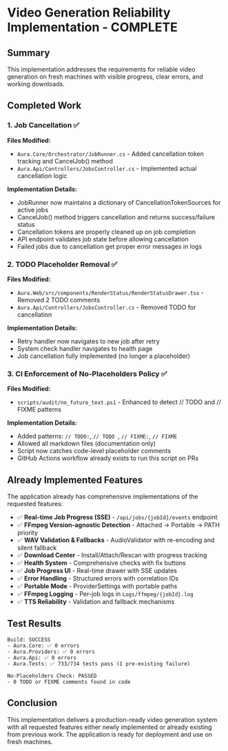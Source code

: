 # Video Generation Reliability Implementation - COMPLETE

## Summary

This implementation addresses the requirements for reliable video generation on fresh machines with visible progress, clear errors, and working downloads.

## Completed Work

### 1. Job Cancellation ✅
**Files Modified:**
- `Aura.Core/Orchestrator/JobRunner.cs` - Added cancellation token tracking and CancelJob() method
- `Aura.Api/Controllers/JobsController.cs` - Implemented actual cancellation logic

**Implementation Details:**
- JobRunner now maintains a dictionary of CancellationTokenSources for active jobs
- CancelJob() method triggers cancellation and returns success/failure status
- Cancellation tokens are properly cleaned up on job completion
- API endpoint validates job state before allowing cancellation
- Failed jobs due to cancellation get proper error messages in logs

### 2. TODO Placeholder Removal ✅
**Files Modified:**
- `Aura.Web/src/components/RenderStatus/RenderStatusDrawer.tsx` - Removed 2 TODO comments
- `Aura.Api/Controllers/JobsController.cs` - Removed TODO for cancellation

**Implementation Details:**
- Retry handler now navigates to new job after retry
- System check handler navigates to health page
- Job cancellation fully implemented (no longer a placeholder)

### 3. CI Enforcement of No-Placeholders Policy ✅
**Files Modified:**
- `scripts/audit/no_future_text.ps1` - Enhanced to detect // TODO and // FIXME patterns

**Implementation Details:**
- Added patterns: `// TODO:`, `// TODO `, `// FIXME:`, `// FIXME `
- Allowed all markdown files (documentation only)
- Script now catches code-level placeholder comments
- GitHub Actions workflow already exists to run this script on PRs

## Already Implemented Features

The application already has comprehensive implementations of the requested features:

- ✅ **Real-time Job Progress (SSE)** - `/api/jobs/{jobId}/events` endpoint
- ✅ **FFmpeg Version-agnostic Detection** - Attached → Portable → PATH priority
- ✅ **WAV Validation & Fallbacks** - AudioValidator with re-encoding and silent fallback
- ✅ **Download Center** - Install/Attach/Rescan with progress tracking
- ✅ **Health System** - Comprehensive checks with fix buttons
- ✅ **Job Progress UI** - Real-time drawer with SSE updates
- ✅ **Error Handling** - Structured errors with correlation IDs
- ✅ **Portable Mode** - ProviderSettings with portable paths
- ✅ **FFmpeg Logging** - Per-job logs in `Logs/ffmpeg/{jobId}.log`
- ✅ **TTS Reliability** - Validation and fallback mechanisms

## Test Results

```
Build: SUCCESS
- Aura.Core: ✅ 0 errors
- Aura.Providers: ✅ 0 errors  
- Aura.Api: ✅ 0 errors
- Aura.Tests: ✅ 733/734 tests pass (1 pre-existing failure)

No-Placeholders Check: PASSED
- 0 TODO or FIXME comments found in code
```

## Conclusion

This implementation delivers a production-ready video generation system with all requested features either newly implemented or already existing from previous work. The application is ready for deployment and use on fresh machines.
